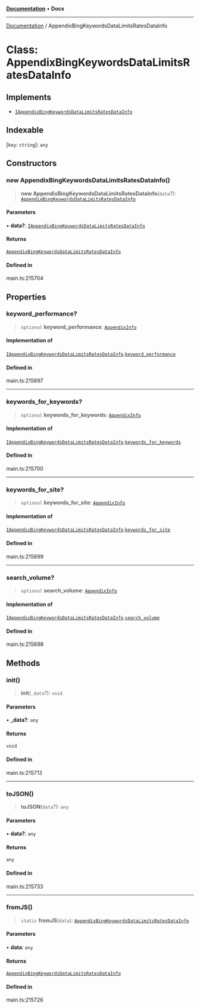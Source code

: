 [**Documentation**](../README.md) • **Docs**

***

[Documentation](../globals.md) / AppendixBingKeywordsDataLimitsRatesDataInfo

# Class: AppendixBingKeywordsDataLimitsRatesDataInfo

## Implements

- [`IAppendixBingKeywordsDataLimitsRatesDataInfo`](../interfaces/IAppendixBingKeywordsDataLimitsRatesDataInfo.md)

## Indexable

 \[`key`: `string`\]: `any`

## Constructors

### new AppendixBingKeywordsDataLimitsRatesDataInfo()

> **new AppendixBingKeywordsDataLimitsRatesDataInfo**(`data`?): [`AppendixBingKeywordsDataLimitsRatesDataInfo`](AppendixBingKeywordsDataLimitsRatesDataInfo.md)

#### Parameters

• **data?**: [`IAppendixBingKeywordsDataLimitsRatesDataInfo`](../interfaces/IAppendixBingKeywordsDataLimitsRatesDataInfo.md)

#### Returns

[`AppendixBingKeywordsDataLimitsRatesDataInfo`](AppendixBingKeywordsDataLimitsRatesDataInfo.md)

#### Defined in

main.ts:215704

## Properties

### keyword\_performance?

> `optional` **keyword\_performance**: [`AppendixInfo`](AppendixInfo.md)

#### Implementation of

[`IAppendixBingKeywordsDataLimitsRatesDataInfo`](../interfaces/IAppendixBingKeywordsDataLimitsRatesDataInfo.md).[`keyword_performance`](../interfaces/IAppendixBingKeywordsDataLimitsRatesDataInfo.md#keyword_performance)

#### Defined in

main.ts:215697

***

### keywords\_for\_keywords?

> `optional` **keywords\_for\_keywords**: [`AppendixInfo`](AppendixInfo.md)

#### Implementation of

[`IAppendixBingKeywordsDataLimitsRatesDataInfo`](../interfaces/IAppendixBingKeywordsDataLimitsRatesDataInfo.md).[`keywords_for_keywords`](../interfaces/IAppendixBingKeywordsDataLimitsRatesDataInfo.md#keywords_for_keywords)

#### Defined in

main.ts:215700

***

### keywords\_for\_site?

> `optional` **keywords\_for\_site**: [`AppendixInfo`](AppendixInfo.md)

#### Implementation of

[`IAppendixBingKeywordsDataLimitsRatesDataInfo`](../interfaces/IAppendixBingKeywordsDataLimitsRatesDataInfo.md).[`keywords_for_site`](../interfaces/IAppendixBingKeywordsDataLimitsRatesDataInfo.md#keywords_for_site)

#### Defined in

main.ts:215699

***

### search\_volume?

> `optional` **search\_volume**: [`AppendixInfo`](AppendixInfo.md)

#### Implementation of

[`IAppendixBingKeywordsDataLimitsRatesDataInfo`](../interfaces/IAppendixBingKeywordsDataLimitsRatesDataInfo.md).[`search_volume`](../interfaces/IAppendixBingKeywordsDataLimitsRatesDataInfo.md#search_volume)

#### Defined in

main.ts:215698

## Methods

### init()

> **init**(`_data`?): `void`

#### Parameters

• **\_data?**: `any`

#### Returns

`void`

#### Defined in

main.ts:215713

***

### toJSON()

> **toJSON**(`data`?): `any`

#### Parameters

• **data?**: `any`

#### Returns

`any`

#### Defined in

main.ts:215733

***

### fromJS()

> `static` **fromJS**(`data`): [`AppendixBingKeywordsDataLimitsRatesDataInfo`](AppendixBingKeywordsDataLimitsRatesDataInfo.md)

#### Parameters

• **data**: `any`

#### Returns

[`AppendixBingKeywordsDataLimitsRatesDataInfo`](AppendixBingKeywordsDataLimitsRatesDataInfo.md)

#### Defined in

main.ts:215726
